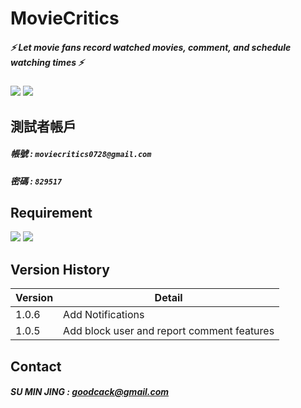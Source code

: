 # MovieCritics
##### :zap: Let movie fans record watched movies, comment, and schedule watching times :zap:
![](https://img.shields.io/badge/build-Kotlin-green) ![](https://img.shields.io/badge/release-v1.0.6-blue)

## 測試者帳戶
##### 帳號 : `moviecritics0728@gmail.com`
##### 密碼 : `829517`

## Requirement
![](https://img.shields.io/badge/SDK_version-26%2B-orange)
![](https://img.shields.io/badge/Gradle_version-7.2-orange)

## Version History
|    Version    |                    Detail                     |
| ------------- | --------------------------------------------- |
|     1.0.6     |   Add Notifications                           |
|     1.0.5     |   Add block user and report comment features  |

## Contact
##### SU MIN JING : goodcack@gmail.com
